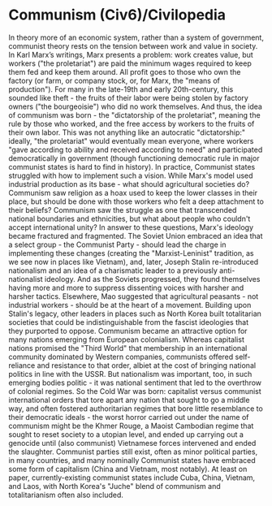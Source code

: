 # Communism (Civ6)/Civilopedia

In theory more of an economic system, rather than a system of government, communist theory rests on the tension between work and value in society. In Karl Marx’s writings, Marx presents a problem: work creates value, but workers ("the proletariat") are paid the minimum wages required to keep them fed and keep them around. All profit goes to those who own the factory (or farm, or company stock, or, for Marx, the "means of production"). For many in the late-19th and early 20th-century, this sounded like theft - the fruits of their labor were being stolen by factory owners ("the bourgeoisie") who did no work themselves. And thus, the idea of communism was born - the "dictatorship of the proletariat", meaning the rule by those who worked, and the free access by workers to the fruits of their own labor. This was not anything like an autocratic "dictatorship:" ideally, "the proletariat" would eventually mean everyone, where workers "gave according to ability and received according to need" and participated democratically in government (though functioning democratic rule in major communist states is hard to find in history). In practice, Communist states struggled with how to implement such a vision. While Marx's model used industrial production as its base - what should agricultural societies do? Communism saw religion as a hoax used to keep the lower classes in their place, but should be done with those workers who felt a deep attachment to their beliefs? Communism saw the struggle as one that transcended national boundaries and ethnicities, but what about people who couldn't accept international unity? In answer to these questions, Marx's ideology became fractured and fragmented. The Soviet Union embraced an idea that a select group - the Communist Party - should lead the charge in implementing these changes (creating the "Marxist-Leninist" tradition, as we see now in places like Vietnam), and, later, Joseph Stalin re-introduced nationalism and an idea of a charismatic leader to a previously anti-nationalist ideology. And as the Soviets progressed, they found themselves having more and more to suppress dissenting voices with harsher and harsher tactics. Elsewhere, Mao suggested that agricultural peasants - not industrial workers - should be at the heart of a movement. Building upon Stalin's legacy, other leaders in places such as North Korea built totalitarian societies that could be indistinguishable from the fascist ideologies that they purported to oppose.
Communism became an attractive option for many nations emerging from European colonialism. Whereas capitalist nations promised the "Third World" that membership in an international community dominated by Western companies, communists offered self-reliance and resistance to that order, albiet at the cost of bringing national politics in line with the USSR. But nationalism was important, too, in such emerging bodies politic - it was national sentiment that led to the overthrow of colonial regimes. So the Cold War was born: capitalist versus communist international orders that tore apart any nation that sought to go a middle way, and often fostered authoritarian regimes that bore little resemblance to their democratic ideals - the worst horror carried out under the name of communism might be the Khmer Rouge, a Maoist Cambodian regime that sought to reset society to a utopian level, and ended up carrying out a genocide until (also communist) Vietnamese forces intervened and ended the slaughter. Communist parties still exist, often as minor political parties, in many countries, and many nominally Communist states have embraced some form of capitalism (China and Vietnam, most notably). At least on paper, currently-existing communist states include Cuba, China, Vietnam, and Laos, with North Korea's "Juche" blend of communism and totalitarianism often also included.